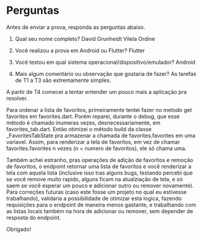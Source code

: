 # Perguntas

Antes de enviar a prova, responda as perguntas abaixo.

1. Qual seu nome completo?
David Grunheidt Vilela Ordine   

2. Você realizou a prova em Android ou Flutter?
Flutter

3. Você testou em qual sistema operacional/dispositivo/emulador?
Android


4. Mais algum comentário ou observação que gostaria de fazer?
As tarefas de T1 a T3 são extremamente simples.

A partir de T4 comecei a tentar entender um pouco mais a aplicação pra resolver.

Para ordenar a lista de favoritos, primeiramente tentei fazer no metodo get favorites em favorites.dart.
Porém reparei, durante o debug, que esse método é chamado inumeras vezes, desnecessariamente, em favorites_tab.dart. Então otimizei o método build da classe _FavoritesTabState pra armazenar a chamada de favorites.favorites em uma variavel. Assim, para renderizar a tela de favoritos, em vez de chamar favorites.favorites n vezes (n = numero de favoritos), ele só chama uma.

Também achei estranho, pras operações de adição de favoritos e remoção de favoritos, o endpoint retornar uma lista de favoritos e você renderizar a tela com aquela lista (inclusive isso tras alguns bugs, testando percebi que se você remove muito rapido, alguns ficam na atualziação de tela, e só saem se você esperar um pouco e adicionar outro ou remover novamente). Para correções futuras (caso este fosse um projeto no qual eu estivesse trabalhando), validaria a possibilidade de otimizar esta logica, fazendo requisições para o endpoint de maneira menos gastante, e trabalhando com as listas locais também na hora de adicionar ou remover, sem depender de resposta do endpoint.



Obrigado!
